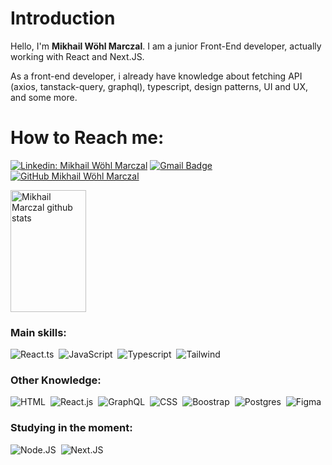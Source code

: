 # Introduction

Hello, I'm <strong>Mikhail Wöhl Marczal</strong>. I am a junior Front-End developer, actually working with React and Next.JS.

As a front-end developer, i already have knowledge about fetching API (axios, tanstack-query, graphql), typescript, design patterns, UI and UX, and some more.


# How to Reach me:
[![Linkedin: Mikhail Wöhl Marczal](https://img.shields.io/badge/-MikhailMarczal-blue?style=flat-square&logo=Linkedin&logoColor=white&link=https://www.linkedin.com/in/mikhail-marczal/)](https://www.linkedin.com/in/mikhail-marczal/)
[![Gmail Badge](https://img.shields.io/badge/-mikhailwohlmarczal@gmail.com-FF0000?style=flat-square&logo=Gmail&logoColor=white&link=mailto:mikhailwohlmarczal@gmail.com)](mailto:mikhailwohlmarczal@gmail.com)
[![GitHub Mikhail Wöhl Marczal]( https://img.shields.io/github/followers/MikhailMarczal?label=follow&style=social)](https://github.com/MikhailMarczal)


<div align="left">  
  <img width="49%" height="195px" src="https://github-readme-stats.vercel.app/api?username=MikhailMarczal&show_icons=true&count_private=true&hide_border=true&theme=vision-friendly-dark" alt="Mikhail Marczal github stats" /> 

</div>

### Main skills:
![React.ts](https://img.shields.io/badge/-React.ts-ffb000?style=for-the-badge&logo=react&labelColor=ffb000&textColor=ffffff)&nbsp;
![JavaScript](https://img.shields.io/badge/-JavaScript-ffb000?style=for-the-badge&logo=javascript&labelColor=ffb000&textColor=ffffff)&nbsp;
![Typescript](https://img.shields.io/badge/-Typescript-ffb000?style=for-the-badge&logo=typescript&labelColor=ffb000&textColor=ffffff)&nbsp;
![Tailwind](https://img.shields.io/badge/-tailwind-ffb000?style=for-the-badge&logo=tailwindcss&labelColor=ffb000&textColor=ffffff)&nbsp;

### Other Knowledge:
![HTML](https://img.shields.io/badge/-HTML-ffb000?style=for-the-badge&logo=html5&labelColor=ffb000)&nbsp;
![React.js](https://img.shields.io/badge/-React.js-000000?style=for-the-badge&logo=react&labelColor=000000)&nbsp;
![GraphQL](https://img.shields.io/badge/GraphQl-ffb000?style=for-the-badge&logo=graphql&logoColor=000000&)&nbsp;
![CSS](https://img.shields.io/badge/-CSS-000000?style=for-the-badge&logo=CSS3&logoColor=1572B6&labelColor=000000)&nbsp;
![Boostrap](https://img.shields.io/badge/-boostrap-ffb000?style=for-the-badge&logo=bootstrap&labelColor=ffb000)&nbsp;
![Postgres](https://img.shields.io/badge/-postgres-000000?style=for-the-badge&logo=postgresql&labelColor=000000)&nbsp;
![Figma](https://img.shields.io/badge/-figma-ffb000?style=for-the-badge&logo=figma&logoColor=000000&labelColor=ffb000&textColor=000000)&nbsp;
  
### Studying in the moment:
![Node.JS](https://img.shields.io/badge/-Node.JS-ffffff?style=for-the-badge&logo=node.js&labelColor=ffffff&textColor=000000)&nbsp;
![Next.JS](https://img.shields.io/badge/next.js-ffffff?style=for-the-badge&logo=nextdotjs&logoColor=000000&labelColor=ffffff&textColor=000000)&nbsp;

